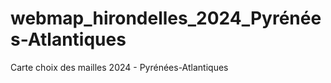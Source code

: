 # webmap_hirondelles_2024_Pyrénées-Atlantiques
 Carte choix des mailles 2024 - Pyrénées-Atlantiques

